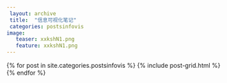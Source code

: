 ```yaml
---
 layout: archive
 title:  "信息可视化笔记"
 categories: postsinfovis
image:
   teaser: xxkshN1.png
   feature: xxkshN1.png
---
```


<div class="tiles">
{% for post in site.categories.postsinfovis %}
	{% include post-grid.html %}
{% endfor %}
</div><!-- /.tiles 把所有categories 有 postsinfovis 的列出来---->
